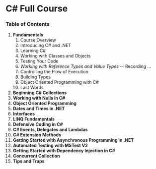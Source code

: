 # C# Full Course
### Table of Contents

1. **Fundamentals**
    1. Course Overview
    2. Introducing C# and .NET
    3. Learning C#
    4. Working with Classes and Objects
    5. Testing Your Code
    6. _Working with Reference Types and Value Types_ -- Recording ...
    7. Controlling the Flow of Execution
    8. Building Types
    9. Object Oriented Programming with C#
    10. Last Words
2. **Beginning C# Collections**
3. **Working with Nulls in C#**
4. **Object Oriented Programming**
5. **Dates and Times in .NET**
6. **Interfaces**
7. **LINQ Fundamentals**
8. **Defensive Coding in C#**
9. **C# Events, Delegates and Lambdas**
10. **C# Extension Methods**
11. **Getting Started with Asynchronous Programming in .NET**
12. **Automated Testing with MSTest V2**
13. **Getting Started with Dependency Injection in C#**
14. **Concurrent Collection**
15. **Tips and Traps**
